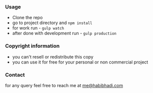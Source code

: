 ### Usage

 * Clone the repo
 * go to project directory and `npm install`
 * for work run - `gulp watch`
 * after done with development run - `gulp production`

### Copyright information

* you can't resell or redistribute this copy
* you can use it for free for your personal or non commercial project

### Contact

for any query feel free to reach me at me@habibhadi.com
